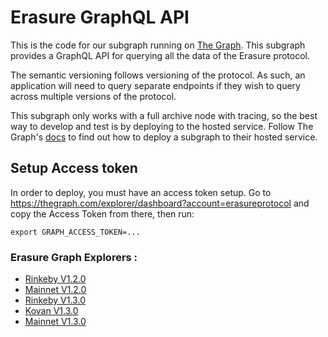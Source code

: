 # Erasure GraphQL API

This is the code for our subgraph running on [The Graph](https://thegraph.com/). This subgraph provides a GraphQL API for querying all the data of the Erasure protocol.

The semantic versioning follows versioning of the protocol. As such, an application will need to query separate endpoints if they wish to query across multiple versions of the protocol.

This subgraph only works with a full archive node with tracing, so the best way to develop and test is by deploying to the hosted service. Follow The Graph's [docs](https://thegraph.com/docs/deploy-a-subgraph#deploy-the-subgraph) to find out how to deploy a subgraph to their hosted service.

## Setup Access token

In order to deploy, you must have an access token setup. Go to https://thegraph.com/explorer/dashboard?account=erasureprotocol and copy the Access Token from there, then run:

```
export GRAPH_ACCESS_TOKEN=...
```

### Erasure Graph Explorers :

- [Rinkeby V1.2.0](https://thegraph.com/explorer/subgraph/erasureprotocol/rinkeby-v120)
- [Mainnet V1.2.0](https://thegraph.com/explorer/subgraph/erasureprotocol/v120)
- [Rinkeby V1.3.0](https://thegraph.com/explorer/subgraph/erasureprotocol/rinkeby-v130)
- [Kovan V1.3.0](https://thegraph.com/explorer/subgraph/erasureprotocol/kovan-v130)
- [Mainnet V1.3.0](https://thegraph.com/explorer/subgraph/erasureprotocol/v130)
